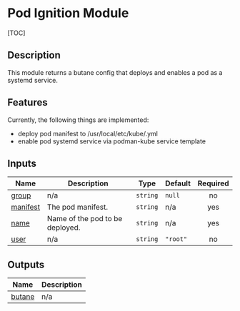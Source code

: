 <!-- BEGIN_TF_DOCS -->
# Pod Ignition Module

[TOC]

## Description

This module returns a butane config that deploys and enables a pod as a systemd service.

## Features

Currently, the following things are implemented:

- deploy pod manifest to /usr/local/etc/kube/<pod-name>.yml
- enable pod systemd service via podman-kube service template

## Inputs

| Name | Description | Type | Default | Required |
|------|-------------|------|---------|:--------:|
| <a name="input_group"></a> [group](#input\_group) | n/a | `string` | `null` | no |
| <a name="input_manifest"></a> [manifest](#input\_manifest) | The pod manifest. | `string` | n/a | yes |
| <a name="input_name"></a> [name](#input\_name) | Name of the pod to be deployed. | `string` | n/a | yes |
| <a name="input_user"></a> [user](#input\_user) | n/a | `string` | `"root"` | no |

## Outputs

| Name | Description |
|------|-------------|
| <a name="output_butane"></a> [butane](#output\_butane) | n/a |
<!-- END_TF_DOCS -->
